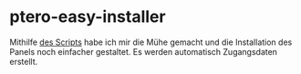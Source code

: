 # ptero-easy-installer


Mithilfe [des Scripts](https://github.com/pterodactyl-installer/pterodactyl-installer) habe ich mir die Mühe gemacht und die Installation des Panels noch einfacher gestaltet. 
Es werden automatisch Zugangsdaten erstellt. 
